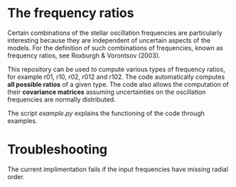 # The frequency ratios
Certain combinations of the stellar oscillation frequencies are particularly interesting because they are independent of uncertain aspects of the models. For the definition of such combinations of frequencies, known as frequency ratios, see Roxburgh & Vorontsov (2003). 

This repository can be used to cumpute various types of frequency ratios, for example r01, r10, r02, r012 and r102. The code automatically computes **all possible ratios** of a given type. The code also allows the computation of their **covariance matrices** assuming uncertainties on the oscillation frequencies are normally distributed.

The script *example.py* explains the functioning of the code through examples.

# Troubleshooting 
The current implimentation fails if the input frequencies have missing radial order.

